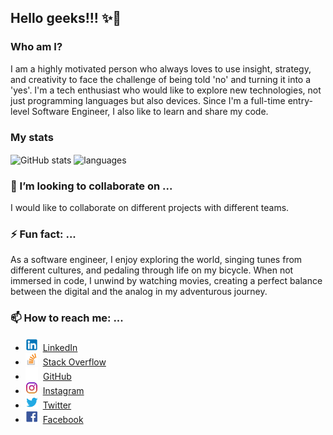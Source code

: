## Hello geeks!!! ✨👋

### Who am I?

I am a highly motivated person who always loves to use insight, strategy, and creativity to face the challenge of being told 'no' and turning it into a 'yes'. I'm a tech enthusiast who would like to explore new technologies, not just programming languages but also devices. Since I'm a full-time entry-level Software Engineer, I also like to learn and share my code.

### My stats

<img align="center" src="https://github-readme-stats.vercel.app/api?username=KavindaMethsara&show_icons=true&include_all_commits=true&theme=dracula" alt="GitHub stats" />
<img align="center" src="https://github-readme-stats.vercel.app/api/top-langs/?username=KavindaMethsara&&exclude_repo=KavindaMethsara&layout=compact&theme=dracula" alt="languages"/>


<!-- ### 🌱 I’m currently learning ...

### 🤔 I’m looking for help with ...



### 💬 Ask me about ... -->

### 👯 I’m looking to collaborate on ...

I would like to collaborate on different projects with different teams.

### ⚡ Fun fact: ...

As a software engineer, I enjoy exploring the world, singing tunes from different cultures, and pedaling through life on my bicycle. When not immersed in code, I unwind by watching movies, creating a perfect balance between the digital and the analog in my adventurous journey.

### 📫 How to reach me: ...

* <img src="./Assets/img/icons/linkedin.png" height="20"/>&nbsp; [LinkedIn](https://www.linkedin.com/in/kavinda-methsara-25865b210/)
* <img src="./Assets/img/icons/stackoverflow.png" height="20"/>&nbsp; [Stack Overflow](https://stackoverflow.com/users/15594081/methsara)
* <img src="./Assets/img/icons/github-mark-white.png" height="20"/>&nbsp; [GitHub](https://github.com/KavindaMethsara)
* <img src="./Assets/img/icons/instagram.png" height="20"/>&nbsp; [Instagram](https://www.instagram.com/_methzara_/)
* <img src="./Assets/img/icons/twitter.png" height="20"/>&nbsp; [Twitter](https://twitter.com/methsara98)
* <img src="./Assets/img/icons/facebook.png" height="20"/>&nbsp; [Facebook](https://web.facebook.com/nwty.methsara/)




